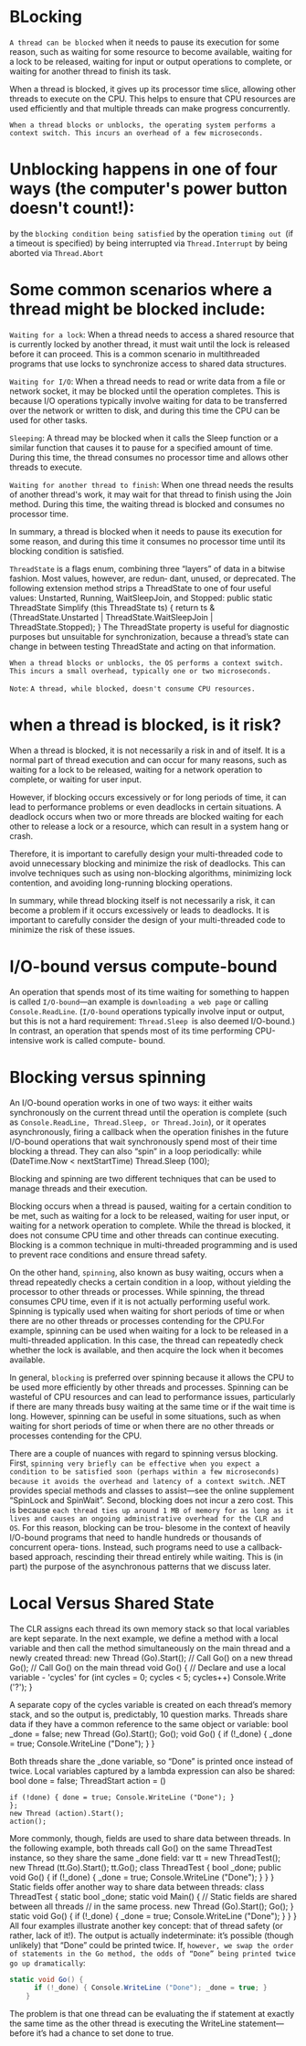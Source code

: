 # BLocking
`A thread can be blocked` when it needs to pause its execution for some reason, such as waiting for some resource to become available, waiting for a lock to be released, waiting for input or output operations to complete, or waiting for another thread to finish its task.

When a thread is blocked, it gives up its processor time slice, allowing other threads to execute on the CPU. This helps to ensure that CPU resources are used efficiently and that multiple threads can make progress concurrently.

`When a thread blocks or unblocks, the operating system performs a context switch. This incurs an overhead of a few microseconds.`
# Unblocking happens in one of four ways (the computer's power button doesn't count!):

by the `blocking condition being satisfied`
by the operation `timing out `(if a timeout is specified)
by being interrupted via `Thread.Interrupt`
by being aborted via `Thread.Abort`
# Some common scenarios where a thread might be blocked include:

`Waiting for a lock`: When a thread needs to access a shared resource that is currently locked by another thread, it must wait until the lock is released before it can proceed. This is a common scenario in multithreaded programs that use locks to synchronize access to shared data structures.

`Waiting for I/O`: When a thread needs to read or write data from a file or network socket, it may be blocked until the operation completes. This is because I/O operations typically involve waiting for data to be transferred over the network or written to disk, and during this time the CPU can be used for other tasks.

`Sleeping`: A thread may be blocked when it calls the Sleep function or a similar function that causes it to pause for a specified amount of time. During this time, the thread consumes no processor time and allows other threads to execute.

`Waiting for another thread to finish`: When one thread needs the results of another thread's work, it may wait for that thread to finish using the Join method. During this time, the waiting thread is blocked and consumes no processor time.

In summary, a thread is blocked when it needs to pause its execution for some reason, and during this time it consumes no processor time until its blocking condition is satisfied.

`ThreadState` is a flags enum, combining three “layers” of data in a bitwise fashion. Most values, however, are redun‐ dant, unused, or deprecated. The following extension method strips a ThreadState to one of four useful values: Unstarted, Running, WaitSleepJoin, and Stopped:
public static ThreadState Simplify (this ThreadState ts) {
return ts & (ThreadState.Unstarted | ThreadState.WaitSleepJoin |
ThreadState.Stopped);
}
The ThreadState property is useful for diagnostic purposes but unsuitable for synchronization, because a thread’s state can change in between testing ThreadState and acting on that information.

`When a thread blocks or unblocks, the OS performs a context switch. This incurs a small overhead, typically one or two microseconds.`

`Note`: `A thread, while blocked, doesn't consume CPU resources.`
# when a thread is blocked, is it risk?
When a thread is blocked, it is not necessarily a risk in and of itself. It is a normal part of thread execution and can occur for many reasons, such as waiting for a lock to be released, waiting for a network operation to complete, or waiting for user input.

However, if blocking occurs excessively or for long periods of time, it can lead to performance problems or even deadlocks in certain situations. A deadlock occurs when two or more threads are blocked waiting for each other to release a lock or a resource, which can result in a system hang or crash.

Therefore, it is important to carefully design your multi-threaded code to avoid unnecessary blocking and minimize the risk of deadlocks. This can involve techniques such as using non-blocking algorithms, minimizing lock contention, and avoiding long-running blocking operations.

In summary, while thread blocking itself is not necessarily a risk, it can become a problem if it occurs excessively or leads to deadlocks. It is important to carefully consider the design of your multi-threaded code to minimize the risk of these issues.

# I/O-bound versus compute-bound
An operation that spends most of its time waiting for something to happen is called `I/O-bound`—an example is `downloading a web page` or calling `Console.ReadLine`. (`I/O-bound` operations typically involve input or output, but this is not a hard requirement: `Thread.Sleep `is also deemed I/O-bound.) In contrast, an operation that spends most of its time performing CPU-intensive work is called compute- bound.

# Blocking versus spinning
An I/O-bound operation works in one of two ways: it either waits synchronously on the current thread until the operation is complete (such as `Console.ReadLine, Thread.Sleep, or Thread.Join`), or it operates asynchronously, firing a callback when the operation finishes in the future
I/O-bound operations that wait synchronously spend most of their time blocking a thread. They can also “spin” in a loop periodically:
    while (DateTime.Now < nextStartTime)
      Thread.Sleep (100);

Blocking and spinning are two different techniques that can be used to manage threads and their execution.

Blocking occurs when a thread is paused, waiting for a certain condition to be met, such as waiting for a lock to be released, waiting for user input, or waiting for a network operation to complete. While the thread is blocked, it does not consume CPU time and other threads can continue executing. Blocking is a common technique in multi-threaded programming and is used to prevent race conditions and ensure thread safety.

On the other hand, `spinning`, also known as busy waiting, occurs when a thread repeatedly checks a certain condition in a loop, without yielding the processor to other threads or processes. While spinning, the thread consumes CPU time, even if it is not actually performing useful work. Spinning is typically used when waiting for short periods of time or when there are no other threads or processes contending for the CPU.For example, spinning can be used when waiting for a lock to be released in a multi-threaded application. In this case, the thread can repeatedly check whether the lock is available, and then acquire the lock when it becomes available.


In general, `blocking` is preferred over spinning because it allows the CPU to be used more efficiently by other threads and processes. Spinning can be wasteful of CPU resources and can lead to performance issues, particularly if there are many threads busy waiting at the same time or if the wait time is long. However, spinning can be useful in some situations, such as when waiting for short periods of time or when there are no other threads or processes contending for the CPU.

There are a couple of nuances with regard to spinning versus blocking. First, `spinning very briefly can be effective when you expect a condition to be satisfied soon (perhaps within a few microseconds) because it avoids the overhead and latency of a context switch`. .NET provides special methods and classes to assist—see the online supplement “SpinLock and SpinWait”.
Second, blocking does not incur a zero cost. This is because `each thread ties up around 1 MB of memory for as long as it lives and causes an ongoing administrative overhead for the CLR and OS`. For this reason, blocking can be trou‐ blesome in the context of heavily I/O-bound programs that need to handle hundreds or thousands of concurrent opera‐ tions. Instead, such programs need to use a callback-based approach, rescinding their thread entirely while waiting. This is (in part) the purpose of the asynchronous patterns that we discuss later.

# Local Versus Shared State
The CLR assigns each thread its own memory stack so that local variables are kept separate. In the next example, we define a method with a local variable and then call the method simultaneously on the main thread and a newly created thread:
    new Thread (Go).Start();      // Call Go() on a new thread
    Go();                         // Call Go() on the main thread
void Go() {
      // Declare and use a local variable - 'cycles'
      for (int cycles = 0; cycles < 5; cycles++) Console.Write ('?');
    }

A separate copy of the cycles variable is created on each thread’s memory stack, and so the output is, predictably, 10 question marks.
Threads share data if they have a common reference to the same object or variable:
    bool _done = false;
    new Thread (Go).Start();
    Go();
void Go() {
if (!_done) { _done = true; Console.WriteLine ("Done"); } }

Both threads share the _done variable, so “Done” is printed once instead of twice. Local variables captured by a lambda expression can also be shared:
    bool done = false;
    ThreadStart action = ()

    if (!done) { done = true; Console.WriteLine ("Done"); }
    };
    new Thread (action).Start();
    action();
More commonly, though, fields are used to share data between threads. In the following example, both threads call Go() on the same ThreadTest instance, so they share the same _done field:
    var tt = new ThreadTest();
    new Thread (tt.Go).Start();
    tt.Go();
    class ThreadTest
    {
bool _done;
      public void Go()
      {
        if (!_done) { _done = true; Console.WriteLine ("Done"); }
      }
}
Static fields offer another way to share data between threads:
class ThreadTest
{
  static bool _done;
  static void Main()
  {
// Static fields are shared between all threads
// in the same process.
new Thread (Go).Start();
Go(); }
      static void Go()
      {
        if (!_done) { _done = true; Console.WriteLine ("Done"); }
      }
}
All four examples illustrate another key concept: that of thread safety (or rather, lack of it!). The output is actually indeterminate: it’s possible (though unlikely) that “Done” could be printed twice. If, `however, we swap the order of statements in the Go method, the odds of “Done” being printed twice go up dramatically`:
```c#
static void Go() {
      if (!_done) { Console.WriteLine ("Done"); _done = true; }
    }
```
The problem is that one thread can be evaluating the if statement at exactly the same time as the other thread is executing the WriteLine statement—before it’s had a chance to set done to true.